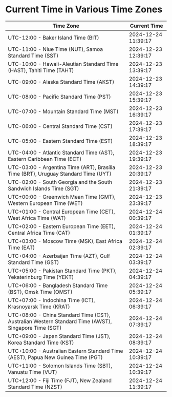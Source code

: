 # Current Time in Various Time Zones

| Time Zone | Current Time |
|-----------|--------------|
| UTC-12:00 - Baker Island Time (BIT) | 2024-12-24 11:39:17 |
| UTC-11:00 - Niue Time (NUT), Samoa Standard Time (SST) | 2024-12-23 12:39:17 |
| UTC-10:00 - Hawaii-Aleutian Standard Time (HAST), Tahiti Time (TAHT) | 2024-12-23 13:39:17 |
| UTC-09:00 - Alaska Standard Time (AKST) | 2024-12-23 14:39:17 |
| UTC-08:00 - Pacific Standard Time (PST) | 2024-12-23 15:39:17 |
| UTC-07:00 - Mountain Standard Time (MST) | 2024-12-23 16:39:17 |
| UTC-06:00 - Central Standard Time (CST) | 2024-12-23 17:39:17 |
| UTC-05:00 - Eastern Standard Time (EST) | 2024-12-23 18:39:17 |
| UTC-04:00 - Atlantic Standard Time (AST), Eastern Caribbean Time (ECT) | 2024-12-23 19:39:17 |
| UTC-03:00 - Argentina Time (ART), Brasília Time (BRT), Uruguay Standard Time (UYT) | 2024-12-23 20:39:17 |
| UTC-02:00 - South Georgia and the South Sandwich Islands Time (SGT) | 2024-12-23 21:39:17 |
| UTC±00:00 - Greenwich Mean Time (GMT), Western European Time (WET) | 2024-12-23 23:39:17 |
| UTC+01:00 - Central European Time (CET), West Africa Time (WAT) | 2024-12-24 00:39:17 |
| UTC+02:00 - Eastern European Time (EET), Central Africa Time (CAT) | 2024-12-24 01:39:17 |
| UTC+03:00 - Moscow Time (MSK), East Africa Time (EAT) | 2024-12-24 02:39:17 |
| UTC+04:00 - Azerbaijan Time (AZT), Gulf Standard Time (GST) | 2024-12-24 03:39:17 |
| UTC+05:00 - Pakistan Standard Time (PKT), Yekaterinburg Time (YEKT) | 2024-12-24 04:39:17 |
| UTC+06:00 - Bangladesh Standard Time (BST), Omsk Time (OMST) | 2024-12-24 05:39:17 |
| UTC+07:00 - Indochina Time (ICT), Krasnoyarsk Time (KRAT) | 2024-12-24 06:39:17 |
| UTC+08:00 - China Standard Time (CST), Australian Western Standard Time (AWST), Singapore Time (SGT) | 2024-12-24 07:39:17 |
| UTC+09:00 - Japan Standard Time (JST), Korea Standard Time (KST) | 2024-12-24 08:39:17 |
| UTC+10:00 - Australian Eastern Standard Time (AEST), Papua New Guinea Time (PGT) | 2024-12-24 10:39:17 |
| UTC+11:00 - Solomon Islands Time (SBT), Vanuatu Time (VUT) | 2024-12-24 10:39:17 |
| UTC+12:00 - Fiji Time (FJT), New Zealand Standard Time (NZST) | 2024-12-24 11:39:17 |
